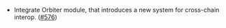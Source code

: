 - Integrate Orbiter module, that introduces a new system for cross-chain interop. ([#576](https://github.com/noble-assets/noble/pull/576))
